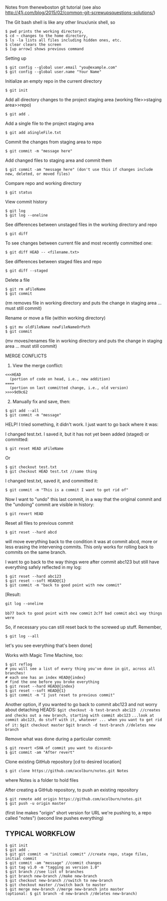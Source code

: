 Notes from thenewboston git tutorial
(see also http://41j.com/blog/2015/02/common-git-screwupsquestions-solutions/)

The Git bash shell is like any other linux/unix shell, so 
```
$ pwd prints the working directory, 
$ cd ~ changes to the home directory, 
$ ls -la lists all files including hidden ones, etc. 
$ clear clears the screen
$ [up arrow] shows previous command
```

Setting up
```
$ git config --global user.email "you@example.com"
$ git config --global user.name "Your Name"
```

Initialize an empty repo in the current directory
```
$ git init
```

Add all directory changes to the project staging area
(working file>>staging area>>repo)
```
$ git add .
```

Add a single file to the project staging area
```
$ git add aSingleFile.txt
```

Commit the changes from staging area to repo
```
$ git commit -m "message here"
```

Add changed files to staging area and commit them
```
$ git commit -am "message here" (don't use this if changes include new, deleted, or moved files)
```

Compare repo and working directory
```
$ git status
```

View commit history
```
$ git log
$ git log --oneline 
```

See differences between unstaged files in the working directory and repo
```
$ git diff
```

To see changes between current file and most recently committed one:
```
$ git diff HEAD -- <filename.txt>
```

See differences between staged files and repo
```
$ git diff --staged
```

Delete a file
```
$ git rm aFileName 
$ git commit
```
(rm removes file in working directory and puts the change in staging area ... must still commit)

Rename or move a file (within working directory)
```
$ git mv oldFileName newFileNameOrPath
$ git commit
```
(mv moves/renames file in working directory and puts the change in staging area ... must still commit)

MERGE CONFLICTS
1. View the merge conflict:
```
<<<HEAD
  (portion of code on head, i.e., new addition)
====
  (portion on last committed change, i.e., old version)
>>>>9d9c62
```

2. Manually fix and save, then:
```
$ git add --all
$ git commit -m "message"
```



HELP! I tried something, it didn't work. I just want to go back
where it was:

I changed test.txt. I saved it, but it has not yet been added (staged) or committed:

```
$ git reset HEAD aFileName
```

Or

```
$ git checkout test.txt
$ git checkout HEAD test.txt //same thing
```

I changed test.txt, saved it, and committed it: 
```
$ git commit -m "This is a commit I want to get rid of"
```
Now I want to "undo" this last commit, in a way that the original commit and the "undoing" commit are visible in history:
```
$ git revert HEAD
```

Reset all files to previous commit

```
$ git reset --hard abcd
```

will move everything back to the condition it was at commit abcd, more or less erasing the intervening commits. This only works for rolling back to commits on the same branch.

I want to go back to the way things were after commit abc123 but still have everything safely reflected in my log:

```
$ git reset --hard abc123
$ git reset --soft HEAD@{1}
$ git commit -m "back to good point with new commit"
```
[Result:
```
git log --oneline
```
`bb77 back to good point with new commit`
`2c7f bad commit`
`abc1 way things were`

So, if necessary you can still reset back to the screwed up stuff. Remember,

``` 
$ git log --all 
```
let's you see everything that's been done]



Works with Magic Time Machine, too:
```
$ git reflog
# you will see a list of every thing you've done in git, across all branches!
# each one has an index HEAD@{index}
# find the one before you broke everything
$ git reset --hard HEAD@{index}
$ git reset --soft HEAD@{1}
$ git commit -m "I just reset to previous commit"
```

Another option, if you wanted to go back to commit abc123 and not worry about detaching HEADS:
`$git checkout -b test-branch abc123  //creates and checks out a new branch, starting with commit abc123`
`...look at commit abc123, do stuff with it, whatever ... when you want to get rid of it:`
`$git checkout master`
`$git branch -d test-branch //deletes new branch`

Remove what was done during a particular commit:
```
$ git revert <SHA of commit you want to discard>
$ git commit -am "After revert"
```



Clone existing GitHub repository
[cd to desired location]

```
$ git clone https://github.com/acolburn/notes.git Notes
```

where Notes is a folder to hold files

After creating a GitHub repository, to push an existing repository

```
$ git remote add origin https://github.com/acolburn/notes.git
$ git push -u origin master
```
(first line makes "origin" short version for URL we're pushing to, a repo called "notes")
(second line pushes everything)




## TYPICAL WORKFLOW
```
$ git init 
$ git add .
$ git git commit -m "initial commit" //create repo, stage files, initial commit
$ git commit -am "message" //commit changes
$ git tag v1.0 -m "tagging as version 1.0"
$ git branch //see list of branches
$ git branch new-branch //make new-branch
$ git checkout new-branch //switch to new-branch
$ git checkout master //switch back to master
$ git merge new-branch //merge new-branch into master
(optional: $ git branch -d new-branch //deletes new-branch)

```

